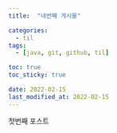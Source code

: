 ```yaml
---
title:  "네번째 게시물" 

categories:
  - til
tags:
  - [java, git, github, til]

toc: true
toc_sticky: true

date: 2022-02-15
last_modified_at: 2022-02-15
---
```



첫번째 포스트
